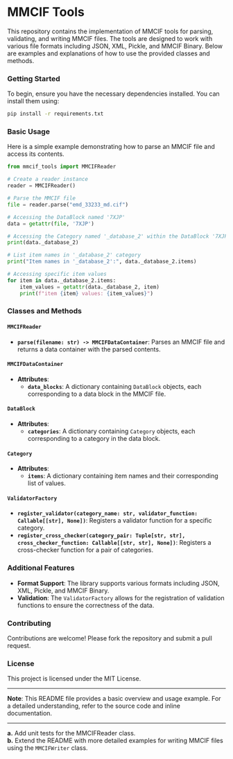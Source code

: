 # MMCIF Tools

This repository contains the implementation of MMCIF tools for parsing, validating, and writing MMCIF files. The tools are designed to work with various file formats including JSON, XML, Pickle, and MMCIF Binary. Below are examples and explanations of how to use the provided classes and methods.

### Getting Started

To begin, ensure you have the necessary dependencies installed. You can install them using:

```bash
pip install -r requirements.txt
```

### Basic Usage

Here is a simple example demonstrating how to parse an MMCIF file and access its contents.

```python
from mmcif_tools import MMCIFReader

# Create a reader instance
reader = MMCIFReader()

# Parse the MMCIF file
file = reader.parse("emd_33233_md.cif")

# Accessing the DataBlock named '7XJP'
data = getattr(file, '7XJP')

# Accessing the Category named '_database_2' within the DataBlock '7XJP'
print(data._database_2)

# List item names in '_database_2' category
print("Item names in '_database_2':", data._database_2.items)

# Accessing specific item values
for item in data._database_2.items:
    item_values = getattr(data._database_2, item)
    print(f"item {item} values: {item_values}")
```

### Classes and Methods

#### `MMCIFReader`

- **`parse(filename: str) -> MMCIFDataContainer`**: Parses an MMCIF file and returns a data container with the parsed contents.

#### `MMCIFDataContainer`

- **Attributes**:
  - **`data_blocks`**: A dictionary containing `DataBlock` objects, each corresponding to a data block in the MMCIF file.

#### `DataBlock`

- **Attributes**:
  - **`categories`**: A dictionary containing `Category` objects, each corresponding to a category in the data block.

#### `Category`

- **Attributes**:
  - **`items`**: A dictionary containing item names and their corresponding list of values.

#### `ValidatorFactory`

- **`register_validator(category_name: str, validator_function: Callable[[str], None])`**: Registers a validator function for a specific category.
- **`register_cross_checker(category_pair: Tuple[str, str], cross_checker_function: Callable[[str, str], None])`**: Registers a cross-checker function for a pair of categories.

### Additional Features

- **Format Support**: The library supports various formats including JSON, XML, Pickle, and MMCIF Binary.
- **Validation**: The `ValidatorFactory` allows for the registration of validation functions to ensure the correctness of the data.

### Contributing

Contributions are welcome! Please fork the repository and submit a pull request.

### License

This project is licensed under the MIT License.

---

**Note**: This README file provides a basic overview and usage example. For a detailed understanding, refer to the source code and inline documentation.

---

**a.** Add unit tests for the MMCIFReader class.  
**b.** Extend the README with more detailed examples for writing MMCIF files using the `MMCIFWriter` class.
